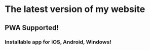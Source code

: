 # The latest version of my website
## PWA Supported!
### Installable app for iOS, Android, Windows!
